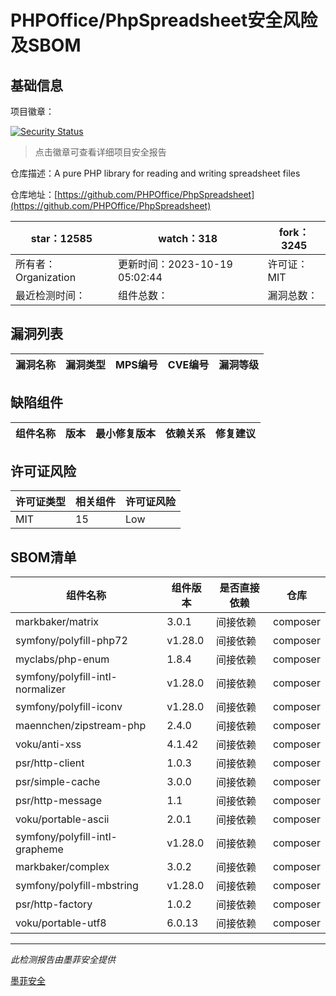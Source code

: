 # PHPOffice/PhpSpreadsheet安全风险及SBOM

## 基础信息

项目徽章：

[![Security Status](https://www.murphysec.com/platform3/v31/badge/1716890225941987328.svg)](https://www.murphysec.com/console/report/1692241076500189184/1716890225941987328)

> 点击徽章可查看详细项目安全报告

仓库描述：A pure PHP library for reading and writing spreadsheet files

仓库地址：[https://github.com/PHPOffice/PhpSpreadsheet](https://github.com/PHPOffice/PhpSpreadsheet)

| star：12585 | watch：318 | fork：3245 |
| ----------- | -------------- | ------------ |
| 所有者：Organization | 更新时间：2023-10-19 05:02:44 | 许可证：MIT |
| 最近检测时间： | 组件总数： | 漏洞总数： |




## 漏洞列表

| 漏洞名称 | 漏洞类型 | MPS编号 | CVE编号 | 漏洞等级 |
| ------- | ------ | ------- | ------ | ----- |





## 缺陷组件

| 组件名称 | 版本 | 最小修复版本 | 依赖关系 | 修复建议 |
| -------- | ---- | ------------ | -------- | -------- |





## 许可证风险

| 许可证类型 | 相关组件 | 许可证风险 |
| ---------- | -------- | ---------- |
|MIT|15|Low|




## SBOM清单

| 组件名称 | 组件版本 | 是否直接依赖 | 仓库 |
| -------- | -------- | ------------ | ---- |
|markbaker/matrix|3.0.1|间接依赖|composer|
|symfony/polyfill-php72|v1.28.0|间接依赖|composer|
|myclabs/php-enum|1.8.4|间接依赖|composer|
|symfony/polyfill-intl-normalizer|v1.28.0|间接依赖|composer|
|symfony/polyfill-iconv|v1.28.0|间接依赖|composer|
|maennchen/zipstream-php|2.4.0|间接依赖|composer|
|voku/anti-xss|4.1.42|间接依赖|composer|
|psr/http-client|1.0.3|间接依赖|composer|
|psr/simple-cache|3.0.0|间接依赖|composer|
|psr/http-message|1.1|间接依赖|composer|
|voku/portable-ascii|2.0.1|间接依赖|composer|
|symfony/polyfill-intl-grapheme|v1.28.0|间接依赖|composer|
|markbaker/complex|3.0.2|间接依赖|composer|
|symfony/polyfill-mbstring|v1.28.0|间接依赖|composer|
|psr/http-factory|1.0.2|间接依赖|composer|
|voku/portable-utf8|6.0.13|间接依赖|composer|


------

*此检测报告由墨菲安全提供*

[墨菲安全](www.murphysec.com)